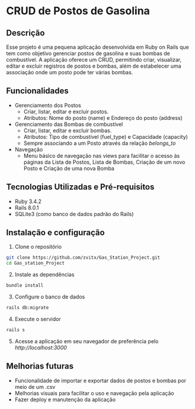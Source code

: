 # CRUD de Postos de Gasolina

## Descrição
Esse projeto é uma pequena aplicação desenvolvida em Ruby on Rails que tem como objetivo gerenciar postos de gasolina e suas bombas de combustível. A aplicação oferece um CRUD, permitindo criar, visualizar, editar e excluir registros de postos e bombas, além de estabelecer uma associação onde um posto pode ter várias bombas.

## Funcionalidades
- Gerenciamento dos Postos
    - Criar, listar, editar e excluir postos.
    - Atributos: Nome do posto (name) e Endereço do posto (address)
- Gerenciamento das Bombas de combustível
    - Criar, listar, editar e excluir bombas.
    - Atributos: Tipo de combustível (fuel_type) e Capacidade (capacity)
    - Sempre associando a um Posto através da relação *belongs_to*
- Navegação
    - Menu básico de navegação nas views para facilitar o acesso às páginas da Lista de Postos, Lista de Bombas, Criação de um novo Posto e Criação de uma nova Bomba

## Tecnologias Utilizadas e Pré-requisitos
- Ruby 3.4.2
- Rails 8.0.1
- SQLite3 (como banco de dados padrão do Rails)

## Instalação e configuração
1) Clone o repositório
```bash
git clone https://github.com/zvitx/Gas_Station_Project.git
cd Gas_station_Project
```
2) Instale as dependências
```bash
bundle install
```
3) Configure o banco de dados
```bash
rails db:migrate
```
4) Execute o servidor
```bash
rails s
```
5) Acesse a aplicação em seu navegador de preferência pelo *http://localhost:3000*

## Melhorias futuras
- Funcionalidade de importar e exportar dados de postos e bombas por meio de um .csv
- Melhorias visuais para facilitar o uso e navegação pela aplicação
- Fazer deploy e manutenção da aplicação